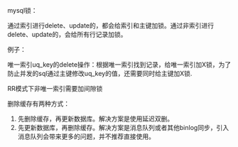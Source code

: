 mysql锁：

通过索引进行delete、update的，都会给索引和主键加锁。通过非索引进行delete、update的，会给所有行记录加锁。

例子：

唯一索引uq_key的delete操作：根据唯一索引找到记录，给唯一索引加X锁，为了防止并发的sql通过主键修改uq_key的值，还需要同时给主键加X锁.

RR模式下非唯一索引需要加间隙锁



删除缓存有两种方式：

1. 先删除缓存，再更新数据库。解决方案是使用延迟双删。
2. 先更新数据库，再删除缓存。解决方案是消息队列或者其他binlog同步，引入消息队列会带来更多的问题，并不推荐直接使用。



